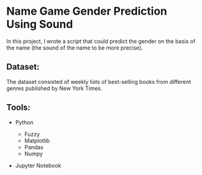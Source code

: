 # Name Game Gender Prediction Using Sound

In this project, I wrote a script that could predict the gender on the basis of the name (the sound of the name to be more precise). 

## Dataset:

The dataset consisted of weekly lists of best-selling books from different genres published by New York Times.

## Tools:

* Python
  - Fuzzy
  - Matplotlib
  - Pandas
  - Numpy
  
 * Jupyter Notebook

